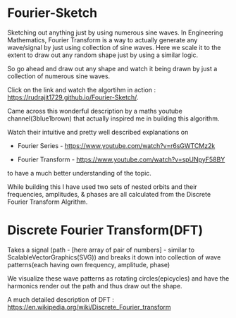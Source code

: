 # Fourier-Sketch

  Sketching out anything just by using numerous sine waves.
  In Engineering Mathematics, Fourier Transform is a way to actually generate any wave/signal by just using collection of sine waves.
  Here we scale it to the extent to draw out any random shape just by using a similar logic.
  
  So go ahead and draw out any shape and watch it being drawn by just a collection of numerous sine waves.

  Click on the link and watch the algortihm in action : https://rudrajit1729.github.io/Fourier-Sketch/.
 
  Came across this wonderful description by a maths youtube channel(3blue1brown) that actually inspired me in building this algorithm.
 
  Watch their intuitive and pretty well described explanations on 
 
 - Fourier Series - https://www.youtube.com/watch?v=r6sGWTCMz2k
 
 - Fourier Transform - https://www.youtube.com/watch?v=spUNpyF58BY
 
  to have a much better understanding of the topic.
 
 
 While building this I have used two sets of nested orbits and their frequencies, amplitudes, & phases are all calculated from the Discrete Fourier Transform Algrithm.
 
 # Discrete Fourier Transform(DFT)
 
 Takes a signal (path - [here array of pair of numbers] - similar to ScalableVectorGraphics(SVG)) and breaks it down into collection 
 of wave patterns(each having own frequency, amplitude, phase)
 
 We visualize these wave patterns as rotating circles(epicycles) and have the harmonics render out the path and thus draw out the shape.
 
 A much detailed description of DFT : https://en.wikipedia.org/wiki/Discrete_Fourier_transform
